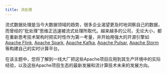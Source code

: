 ```yaml
---
title: 流处理
---
```

流式数据处理是当今大数据领域的趋势，很多企业渴望更及时地洞察自己的数据，而曾经的“批处理”思维正迅速被流式处理所取代。越来越多的公司，无论大小，都在重新思考技术架构时把实时性作为第一考量，并开始用强大的开源引擎如[Apache Flink](https://flink.apache.org/), [Apache Spark](https://spark.apache.org/), [Apache Kafka](https://kafka.apache.org/), [Apache Pulsar](https://pulsar.apache.org/), [Apache Storm](https://storm.apache.org/)等构建自己的实时计算平台。

在该主题中，您将了解到一线大厂把这些Apache项目应用到其生产环境中的实际经验，以及这些Apache项目生态的最新发展和流计算技术未来的发展方向。
